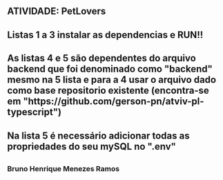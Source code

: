 <h2> ATIVIDADE: PetLovers <h2>

<h2> Listas 1 a 3 instalar as dependencias e RUN!! <h2>
  <h2> As listas 4 e 5 são dependentes do arquivo backend que foi denominado como "backend" mesmo na 5 lista e para a 4 usar o arquivo dado como base repositorio existente (encontra-se em "https://github.com/gerson-pn/atviv-pl-typescript")
    <h2> Na lista 5 é necessário adicionar todas as propriedades do seu mySQL no ".env" <h2>

<h3>Bruno Henrique Menezes Ramos<h3>